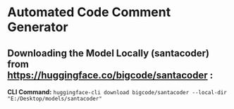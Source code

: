 # Automated Code Comment Generator

## Downloading the Model Locally (santacoder) from https://huggingface.co/bigcode/santacoder :
**CLI Command:** 
```huggingface-cli download bigcode/santacoder --local-dir "E:/Desktop/models/santacoder"```
